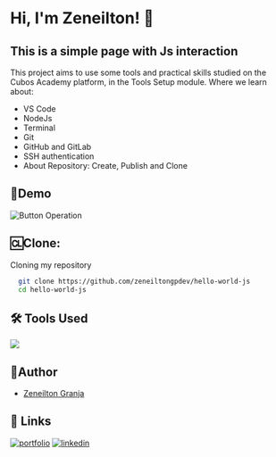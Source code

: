 
# Hi, I'm Zeneilton! 👋

## This is a simple page with Js interaction

This project aims to use some tools and practical skills studied on the Cubos Academy platform, in the Tools Setup module. Where we learn about:
- VS Code
- NodeJs
- Terminal
- Git
- GitHub and GitLab
- SSH authentication
- About Repository: Create, Publish and Clone

## 💫Demo

![Button Operation]()

## 🆑Clone:

Cloning my repository

```bash
  git clone https://github.com/zeneiltongpdev/hello-world-js
  cd hello-world-js
```

## 🛠 Tools Used
<img src="https://skillicons.dev/icons?i=javascript,css,html,git,github" />

## 📝Author

- [Zeneilton Granja](https://github.com/zeneiltongpdev)

## 🔗 Links
[![portfolio](https://img.shields.io/badge/my_portfolio-dc143c?style=for-the-badge&logo=ko-fi&logoColor=white)](https://zeneiltongp.dev)
[![linkedin](https://img.shields.io/badge/linkedin-0A66C2?style=for-the-badge&logo=linkedin&logoColor=white)](https://www.linkedin.com/in/zeneiltongpdev/)
